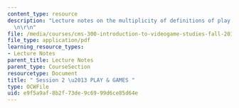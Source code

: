 ```yaml
---
content_type: resource
description: "Lecture notes on the multiplicity of definitions of play and games.\r\
  \n\r\n"
file: /media/courses/cms-300-introduction-to-videogame-studies-fall-2011/e9f5a9af8b2f73de9c6999d6ce85d64e_MITCMS_300F11_session_2.pdf
file_type: application/pdf
learning_resource_types:
- Lecture Notes
parent_title: Lecture Notes
parent_type: CourseSection
resourcetype: Document
title: " Session 2 \u2013 PLAY & GAMES "
type: OCWFile
uid: e9f5a9af-8b2f-73de-9c69-99d6ce85d64e
---
```

